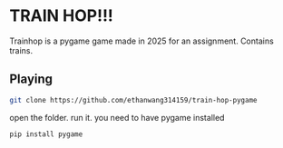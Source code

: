 # TRAIN HOP!!!

Trainhop is a pygame game made in 2025 for an assignment. Contains trains.

## Playing

```bash
git clone https://github.com/ethanwang314159/train-hop-pygame
```

open the folder. run it. you need to have pygame installed

```bash
pip install pygame
```